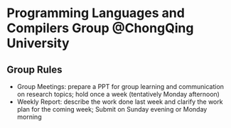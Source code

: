# Programming Languages and Compilers Group @ChongQing University

## Group Rules

* Group Meetings: prepare a PPT for group learning and communication on research topics; hold once a week (tentatively Monday afternoon)
* Weekly Report: describe the work done last week and clarify the work plan for the coming week; Submit on Sunday evening or Monday morning
